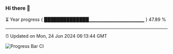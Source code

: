 ### Hi there 👋

⏳ Year progress { ██████████████▁▁▁▁▁▁▁▁▁▁▁▁▁▁▁▁ } 47.89 %

---

⏰ Updated on Mon, 24 Jun 2024 06:13:44 GMT

![Progress Bar CI](https://github.com/code-lakshay/GitHub-Actions-Demo/workflows/Progress%20Bar%20CI/badge.svg)
